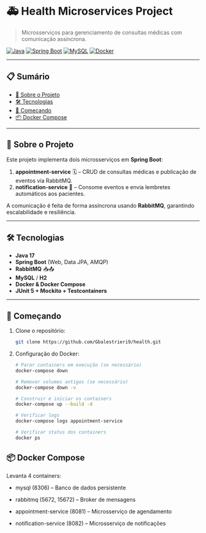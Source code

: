 # 🚑 Health Microservices Project

> Microsserviços para gerenciamento de consultas médicas com comunicação assíncrona.

[![Java](https://img.shields.io/badge/Java-17-brightgreen)](https://www.java.com/) [![Spring Boot](https://img.shields.io/badge/Spring%20Boot-3.x-green)](https://spring.io/projects/spring-boot) [![MySQL](https://img.shields.io/badge/MySQL-8.0-blue)](https://www.mysql.com/) [![Docker](https://img.shields.io/badge/Docker-Compose-blue)](https://docs.docker.com/compose/)

---

## 📋 Sumário

- [🌟 Sobre o Projeto](#-sobre-o-projeto)
- [🛠️ Tecnologias](#️-tecnologias)
- [🚀 Começando](#-começando)
- [📦 Docker Compose](#-docker-compose)

---

## 🌟 Sobre o Projeto

Este projeto implementa dois microsserviços em **Spring Boot**:

1. **appointment-service** 🗓️ – CRUD de consultas médicas e publicação de eventos via RabbitMQ.  
2. **notification-service** 🔔 – Consome eventos e envia lembretes automáticos aos pacientes.

A comunicação é feita de forma assíncrona usando **RabbitMQ**, garantindo escalabilidade e resiliência.

---

## 🛠️ Tecnologias

- **Java 17**  
- **Spring Boot** (Web, Data JPA, AMQP)  
- **RabbitMQ** 📥📤  
- **MySQL** / **H2**  
- **Docker & Docker Compose**  
- **JUnit 5 + Mockito + Testcontainers**

---

## 🚀 Começando

1. Clone o repositório:
   ```bash
   git clone https://github.com/Gbalestrieri9/health.git

2. Configuração do Docker:
    ```bash
    # Parar containers em execução (se necessário)
    docker-compose down
    
    # Remover volumes antigos (se necessário)
    docker-compose down -v
    
    # Construir e iniciar os containers
    docker-compose up --build -d
    
    # Verificar logs
    docker-compose logs appointment-service
    
    # Verificar status dos containers
    docker ps

## 📦 Docker Compose

 Levanta 4 containers:

- mysql (8306) – Banco de dados persistente

- rabbitmq (5672, 15672) – Broker de mensagens

- appointment-service (8081) – Microsserviço de agendamento

- notification-service (8082) – Microsserviço de notificações


